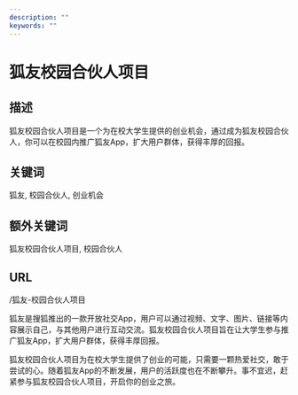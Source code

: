```yaml
---
description: ""
keywords: ""
---
```

# 狐友校园合伙人项目

## 描述
狐友校园合伙人项目是一个为在校大学生提供的创业机会，通过成为狐友校园合伙人，你可以在校园内推广狐友App，扩大用户群体，获得丰厚的回报。

## 关键词
狐友, 校园合伙人, 创业机会

## 额外关键词
狐友校园合伙人项目, 校园合伙人

## URL
/狐友-校园合伙人项目

狐友是搜狐推出的一款开放社交App，用户可以通过视频、文字、图片、链接等内容展示自己，与其他用户进行互动交流。狐友校园合伙人项目旨在让大学生参与推广狐友App，扩大用户群体，获得丰厚回报。

狐友校园合伙人项目为在校大学生提供了创业的可能，只需要一颗热爱社交，敢于尝试的心。随着狐友App的不断发展，用户的活跃度也在不断攀升。事不宜迟，赶紧参与狐友校园合伙人项目，开启你的创业之旅。
